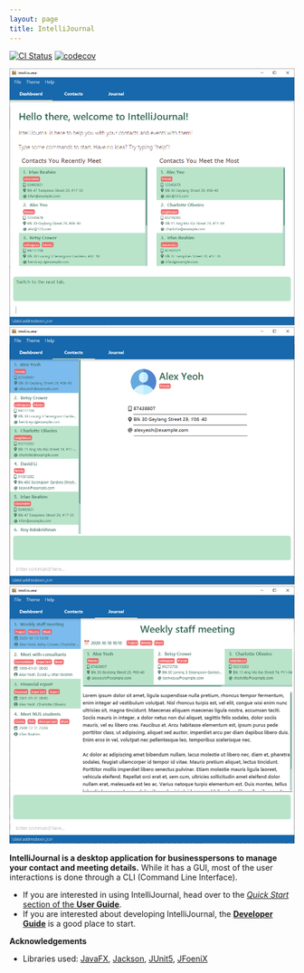 ```yaml
---
layout: page
title: IntelliJournal
---
```


[![CI Status](https://github.com/AY2021S1-CS2103T-W17-4/tp/workflows/Java%20CI/badge.svg)](https://github.com/AY2021S1-CS2103T-W17-4/tp/actions)
[![codecov](https://codecov.io/gh/AY2021S1-CS2103T-W17-4/tp/branch/master/graph/badge.svg)](https://codecov.io/gh/AY2021S1-CS2103T-W17-4/tp)

![Ui](images/Ui-dashboard.png)
![Ui](images/Ui-contacts.png)
![Ui](images/Ui-journal.png)

**IntelliJournal is a desktop application for businesspersons to manage your
contact and meeting details.** While it has a GUI, most of the user interactions
is done through a CLI (Command Line Interface).

* If you are interested in using IntelliJournal, head over to the
  [_Quick Start_ section of the **User Guide**](UserGuide.html#quick-start).
* If you are interested about developing IntelliJournal, the
  [**Developer Guide**](DeveloperGuide.html) is a good place to start.


**Acknowledgements**

* Libraries used:
  [JavaFX](https://openjfx.io/),
  [Jackson](https://github.com/FasterXML/jackson),
  [JUnit5](https://github.com/junit-team/junit5),
  [JFoeniX](http://www.jfoenix.com/)
